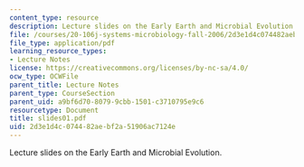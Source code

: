```yaml
---
content_type: resource
description: Lecture slides on the Early Earth and Microbial Evolution.
file: /courses/20-106j-systems-microbiology-fall-2006/2d3e1d4c074482aebf2a51906ac7124e_slides01.pdf
file_type: application/pdf
learning_resource_types:
- Lecture Notes
license: https://creativecommons.org/licenses/by-nc-sa/4.0/
ocw_type: OCWFile
parent_title: Lecture Notes
parent_type: CourseSection
parent_uid: a9bf6d70-8079-9cbb-1501-c3710795e9c6
resourcetype: Document
title: slides01.pdf
uid: 2d3e1d4c-0744-82ae-bf2a-51906ac7124e
---
```

Lecture slides on the Early Earth and Microbial Evolution.